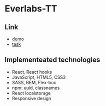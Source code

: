 # Everlabs-TT

## Link
- [demo](https://Vadym-Mishchenko.github.io/everlabs-tt/)
- [task](https://drive.google.com/file/d/1RMhJnLr2rS16Fr7o889XCbkPdMnovLlt/view)

## Implementeated technologies
- React, React hooks
- JavaScript, HTML5, CSS3
- SASS, BEM, Flex-box
- npm: uuid, classnames
- React localstorage
- Responsive design
